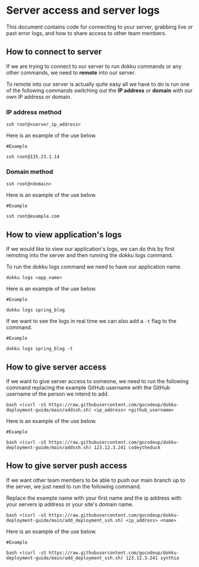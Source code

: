 # Server access and server logs

This document contains code for connecting to your server, grabbing live or past error logs, and how to share access to other team members. 

## How to connect to server
If we are trying to connect to our server to run dokku commands or any other commands, we need to **remote** into our server. 

To remote into our server is actually quite easy all we have to do is run one of the following commands switching out the **IP address** or **domain** with our own IP address or domain.
### IP address method
```
ssh root@<server_ip_address>
```
Here is an example of the use below.

```
#Example

ssh root@135.23.1.14
```
### Domain method
```
ssh root@<domain>
```
Here is an example of the use below.

 

```
#Example

ssh root@example.com
```

## How to view application's logs
If we would like to view our application's logs, we can do this by first remoting into the server and then running the dokku logs command. 

To run the dokku logs command we need to have our application name.
```
dokku logs <app_name>
```
Here is an example of the use below.

```
#Example

dokku logs spring_blog
```

If we want to see the logs in real time we can also add a `-t` flag to the command.

```
#Example

dokku logs spring_blog -t
```
## How to give server access
If we want to give server access to someone, we need to run the following command replacing the example GitHub username with the GitHub username of the person we intend to add.
```
bash <(curl -sS https://raw.githubusercontent.com/gocodeup/dokku-deployment-guide/main/addssh.sh) <ip_address> <github_username>
```
Here is an example of the use below.

```
#Example

bash <(curl -sS https://raw.githubusercontent.com/gocodeup/dokku-deployment-guide/main/addssh.sh) 123.12.3.241 codeytheduck
```

## How to give server push access
If we want other team members to be able to push our main branch up to the server, we just need to run the following command.

Replace the example name with your first name and the ip address with your servers ip address or your site's domain name.
```
bash <(curl -sS https://raw.githubusercontent.com/gocodeup/dokku-deployment-guide/main/add_deployment_ssh.sh) <ip_address> <name>
```
Here is an example of the use below.

```
#Example

bash <(curl -sS https://raw.githubusercontent.com/gocodeup/dokku-deployment-guide/main/add_deployment_ssh.sh) 123.12.3.241 synthia
```